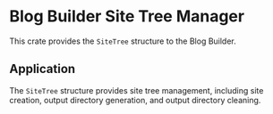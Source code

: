 # Blog Builder Site Tree Manager

This crate provides the `SiteTree` structure to the Blog Builder.

## Application

The `SiteTree` structure provides site tree management, including site creation, output directory generation, and output directory cleaning.